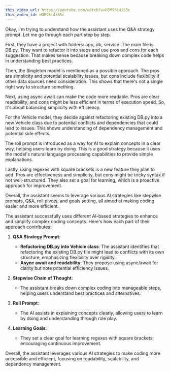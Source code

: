 ```yaml
---
this_video_url: https://youtube.com/watch?v=H3M95i4iS5c
this_video_id: H3M95i4iS5c
---
```

<think>
Okay, I'm trying to understand how the assistant uses the Q&A strategy prompt. Let me go through each part step by step.

First, they have a project with folders: app, db, service. The main file is DB.py. They want to refactor it into steps and use pros and cons for each suggestion. That makes sense because breaking down complex code helps in understanding best practices.

Then, the Singleton model is mentioned as a possible approach. The pros are simplicity and potential scalability issues, but cons include flexibility if other data sources need consideration. This shows that there's not a single right way to structure something.

Next, using async await can make the code more readable. Pros are clear readability, and cons might be less efficient in terms of execution speed. So, it's about balancing simplicity with efficiency.

For the Vehicle model, they decide against refactoring existing DB.py into a new Vehicle class due to potential conflicts and dependencies that could lead to issues. This shows understanding of dependency management and potential side effects.

The roll prompt is introduced as a way for AI to explain concepts in a clear way, helping users learn by doing. This is a good strategy because it uses the model's natural language processing capabilities to provide simple explanations.

Lastly, using regexes with square brackets is a new feature they plan to add. Pros are effectiveness and simplicity, but cons might be tricky syntax if not well-structured. They also set a goal for learning, which is a proactive approach for improvement.

Overall, the assistant seems to leverage various AI strategies like stepwise prompts, Q&A, roll pivots, and goals setting, all aimed at making coding easier and more efficient.
</think>

The assistant successfully uses different AI-based strategies to enhance and simplify complex coding concepts. Here's how each part of their approach contributes:

1. **Q&A Strategy Prompt**:
   - **Refactoring DB.py into Vehicle class**: The assistant identifies that refactoring the existing DB.py file might lead to conflicts with its own structure, emphasizing flexibility over rigidity.
   - **Async await and readability**: They propose using async/await for clarity but note potential efficiency issues.

2. **Stepwise Chain of Thought**:
   - The assistant breaks down complex coding into manageable steps, helping users understand best practices and alternatives.

3. **Roll Prompt**:
   - The AI assists in explaining concepts clearly, allowing users to learn by doing and understanding through role play.

4. **Learning Goals**:
   - They set a clear goal for learning regexes with square brackets, encouraging continuous improvement.

Overall, the assistant leverages various AI strategies to make coding more accessible and efficient, focusing on readability, scalability, and dependency management.
